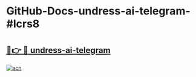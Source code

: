 # GitHub-Docs-undress-ai-telegram-#lcrs8

# <h2><a href="https://andorid.site?title=undress-ai-telegram&ref=07A">🔗👉 🔴 undress-ai-telegram</a></h2>

[![acn](https://github.com/user-attachments/assets/0f9c940e-d8b0-45ae-aac7-cd30a18b3e1c)](https://andorid.site?title=undress-ai-telegram&ref=07A)

